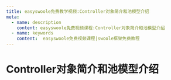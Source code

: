 ```yaml
---
title: easyswoole免费教学视频:Controller对象简介和池模型介绍
meta:
  - name: description
    content: easyswoole免费视频课程:Controller对象简介和池模型介绍
  - name: keywords
    content:  easyswoole免费视频课程|swoole框架免费教程
---
```

# Controller对象简介和池模型介绍
<script type="text/javascript" src="/Js/Ckplayer/ckplayer.js"></script>
<div class="video" style="width: 50rem;height: 30rem;"></div>
<script type="text/javascript">
    var videoObject = {
    		container: '.video',
    		variable: 'player',
    		video:'http://video-oss.easyswoole.com/%E5%85%A5%E9%97%A8%E6%95%99%E7%A8%8B1/EasySwooleController%E5%AF%B9%E8%B1%A1%E7%AE%80%E4%BB%8B%E5%92%8C%E6%B1%A0%E6%A8%A1%E5%9E%8B%E4%BB%8B%E7%BB%8D.mp4'
    	};
    var player=new ckplayer(videoObject);
</script>

